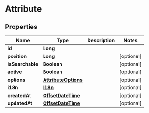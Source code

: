 
# Attribute

## Properties
Name | Type | Description | Notes
------------ | ------------- | ------------- | -------------
**id** | **Long** |  | 
**position** | **Long** |  |  [optional]
**isSearchable** | **Boolean** |  |  [optional]
**active** | **Boolean** |  |  [optional]
**options** | [**AttributeOptions**](AttributeOptions.md) |  |  [optional]
**i18n** | [**I18n**](I18n.md) |  |  [optional]
**createdAt** | [**OffsetDateTime**](OffsetDateTime.md) |  |  [optional]
**updatedAt** | [**OffsetDateTime**](OffsetDateTime.md) |  |  [optional]




